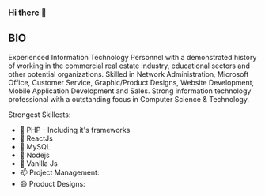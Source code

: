 ### Hi there 👋

## BIO

Experienced Information Technology Personnel with a demonstrated history of working in the commercial real estate industry, educational sectors and other potential organizations. Skilled in Network Administration, Microsoft Office, Customer Service, Graphic/Product Designs, Website Development, Mobile Application Development and Sales. Strong information technology professional with a outstanding focus in Computer Science & Technology.

Strongest Skillests:

- 💬 PHP - Including it's frameworks
- 💬 ReactJs 
- 💬 MySQL 
- 💬 Nodejs 
- 💬 Vanilla Js 
- 📫 Project Management: 
- 😄 Product Designs:
